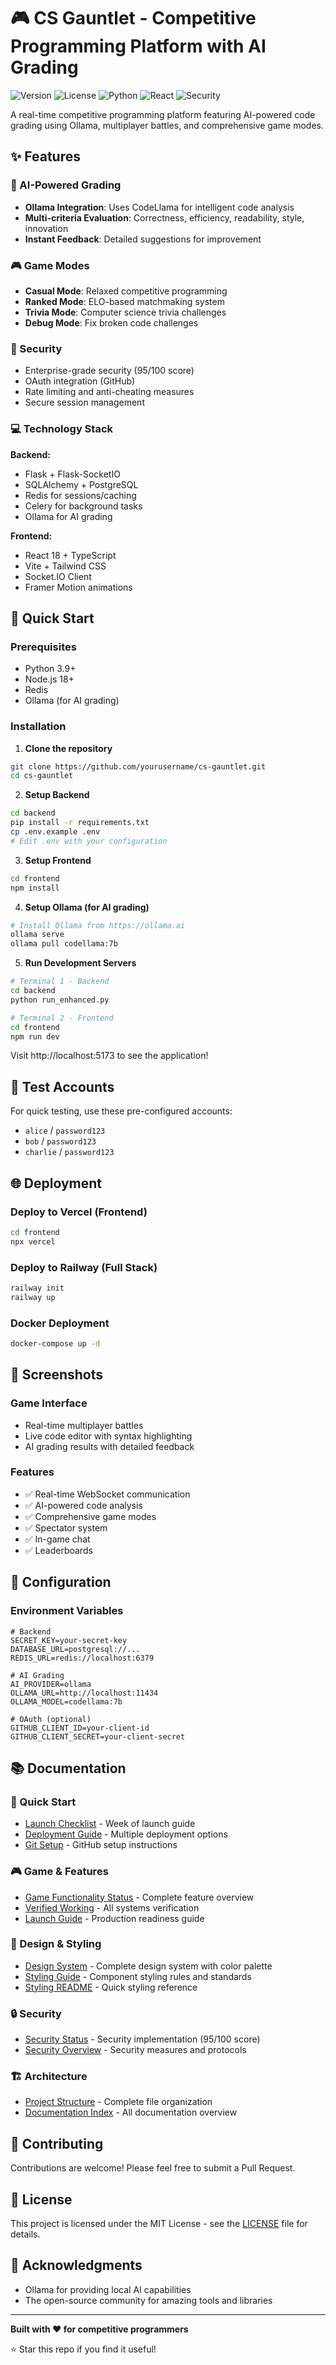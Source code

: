 # 🎮 CS Gauntlet - Competitive Programming Platform with AI Grading

![Version](https://img.shields.io/badge/version-1.0.0-blue)
![License](https://img.shields.io/badge/license-MIT-green)
![Python](https://img.shields.io/badge/python-3.9+-blue)
![React](https://img.shields.io/badge/react-18.0+-61dafb)
![Security](https://img.shields.io/badge/security-95%2F100-success)

A real-time competitive programming platform featuring AI-powered code grading using Ollama, multiplayer battles, and comprehensive game modes.

## ✨ Features

### 🤖 AI-Powered Grading
- **Ollama Integration**: Uses CodeLlama for intelligent code analysis
- **Multi-criteria Evaluation**: Correctness, efficiency, readability, style, innovation
- **Instant Feedback**: Detailed suggestions for improvement

### 🎮 Game Modes
- **Casual Mode**: Relaxed competitive programming
- **Ranked Mode**: ELO-based matchmaking system
- **Trivia Mode**: Computer science trivia challenges
- **Debug Mode**: Fix broken code challenges

### 🔐 Security
- Enterprise-grade security (95/100 score)
- OAuth integration (GitHub)
- Rate limiting and anti-cheating measures
- Secure session management

### 💻 Technology Stack

**Backend:**
- Flask + Flask-SocketIO
- SQLAlchemy + PostgreSQL
- Redis for sessions/caching
- Celery for background tasks
- Ollama for AI grading

**Frontend:**
- React 18 + TypeScript
- Vite + Tailwind CSS
- Socket.IO Client
- Framer Motion animations

## 🚀 Quick Start

### Prerequisites
- Python 3.9+
- Node.js 18+
- Redis
- Ollama (for AI grading)

### Installation

1. **Clone the repository**
```bash
git clone https://github.com/yourusername/cs-gauntlet.git
cd cs-gauntlet
```

2. **Setup Backend**
```bash
cd backend
pip install -r requirements.txt
cp .env.example .env
# Edit .env with your configuration
```

3. **Setup Frontend**
```bash
cd frontend
npm install
```

4. **Setup Ollama (for AI grading)**
```bash
# Install Ollama from https://ollama.ai
ollama serve
ollama pull codellama:7b
```

5. **Run Development Servers**
```bash
# Terminal 1 - Backend
cd backend
python run_enhanced.py

# Terminal 2 - Frontend
cd frontend
npm run dev
```

Visit http://localhost:5173 to see the application!

## 🎯 Test Accounts

For quick testing, use these pre-configured accounts:
- `alice` / `password123`
- `bob` / `password123`
- `charlie` / `password123`

## 🌐 Deployment

### Deploy to Vercel (Frontend)
```bash
cd frontend
npx vercel
```

### Deploy to Railway (Full Stack)
```bash
railway init
railway up
```

### Docker Deployment
```bash
docker-compose up -d
```

## 📸 Screenshots

### Game Interface
- Real-time multiplayer battles
- Live code editor with syntax highlighting
- AI grading results with detailed feedback

### Features
- ✅ Real-time WebSocket communication
- ✅ AI-powered code analysis
- ✅ Comprehensive game modes
- ✅ Spectator system
- ✅ In-game chat
- ✅ Leaderboards

## 🔧 Configuration

### Environment Variables
```env
# Backend
SECRET_KEY=your-secret-key
DATABASE_URL=postgresql://...
REDIS_URL=redis://localhost:6379

# AI Grading
AI_PROVIDER=ollama
OLLAMA_URL=http://localhost:11434
OLLAMA_MODEL=codellama:7b

# OAuth (optional)
GITHUB_CLIENT_ID=your-client-id
GITHUB_CLIENT_SECRET=your-client-secret
```

## 📚 Documentation

### 🎯 Quick Start
- [Launch Checklist](LAUNCH_CHECKLIST.md) - Week of launch guide
- [Deployment Guide](DEPLOY_NOW.md) - Multiple deployment options
- [Git Setup](git_commands.md) - GitHub setup instructions

### 🎮 Game & Features
- [Game Functionality Status](GAME_FUNCTIONALITY_STATUS.md) - Complete feature overview
- [Verified Working](VERIFIED_WORKING.md) - All systems verification
- [Launch Guide](LAUNCH_GUIDE.md) - Production readiness guide

### 🎨 Design & Styling
- [Design System](frontend/DESIGN_SYSTEM.md) - Complete design system with color palette
- [Styling Guide](frontend/STYLING_GUIDE.md) - Component styling rules and standards
- [Styling README](frontend/STYLING_README.md) - Quick styling reference

### 🔒 Security
- [Security Status](SECURITY_STATUS.md) - Security implementation (95/100 score)
- [Security Overview](SECURITY.md) - Security measures and protocols

### 🏗️ Architecture
- [Project Structure](PROJECT_STRUCTURE.md) - Complete file organization
- [Documentation Index](docs/README.md) - All documentation overview

## 🤝 Contributing

Contributions are welcome! Please feel free to submit a Pull Request.

## 📄 License

This project is licensed under the MIT License - see the [LICENSE](LICENSE) file for details.

## 🙏 Acknowledgments

- Ollama for providing local AI capabilities
- The open-source community for amazing tools and libraries

---

**Built with ❤️ for competitive programmers**

⭐ Star this repo if you find it useful!
